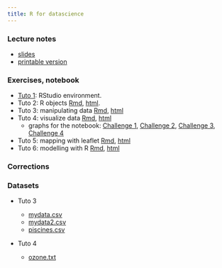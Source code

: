```yaml
---
title: R for datascience
---
```


### Lecture notes

- [slides](pres_R.pdf)
- [printable version](pres_R_article.pdf)


### Exercises, notebook

- [Tuto 1](tuto1.Rmd): RStudio environment.
- Tuto 2: R objects [Rmd](tuto2_robjects_std.Rmd), [html](tuto2_robjects_std.nb.html).
- Tuto 3: manipulating data [Rmd](tuto3_dplyr_std.Rmd), [html](tuto3_dplyr_std.nb.html)
- Tuto 4: visualize data [Rmd](tuto4_ggplot_std.Rmd), [html](tuto4_ggplot_std.nb.html)
  - graphs for the notebook: [Challenge 1](challenge1.pdf), [Challenge 2](challenge2.pdf), [Challenge 3](challenge3.pdf), [Challenge 4](challenge4.pdf)
- Tuto 5: mapping with leaflet [Rmd](tuto5_leaflet_std.Rmd), [html](tuto5_leaflet_std.nb.html)
- Tuto 6: modelling with R [Rmd](tuto6_models_std.Rmd), [html](tuto6_models_std.nb.html)

### Corrections

<!---
- [Tuto 1](tuto1.nb.html)
- [Tuto 2](tuto2_robjects_cor.html)
- [Tuto 3](tuto3_dplyr_cor.html)
- [Tuto 4](tuto4_ggplot_cor.html)
- [Tuto 5](tuto4_leaflet_cor.html)
--->



### Datasets

- Tuto 3
  - [mydata.csv](mydata.csv)
  - [mydata2.csv](mydata2.csv)
  - [piscines.csv](piscines.csv)
  
- Tuto 4
  - [ozone.txt](ozone.txt)


